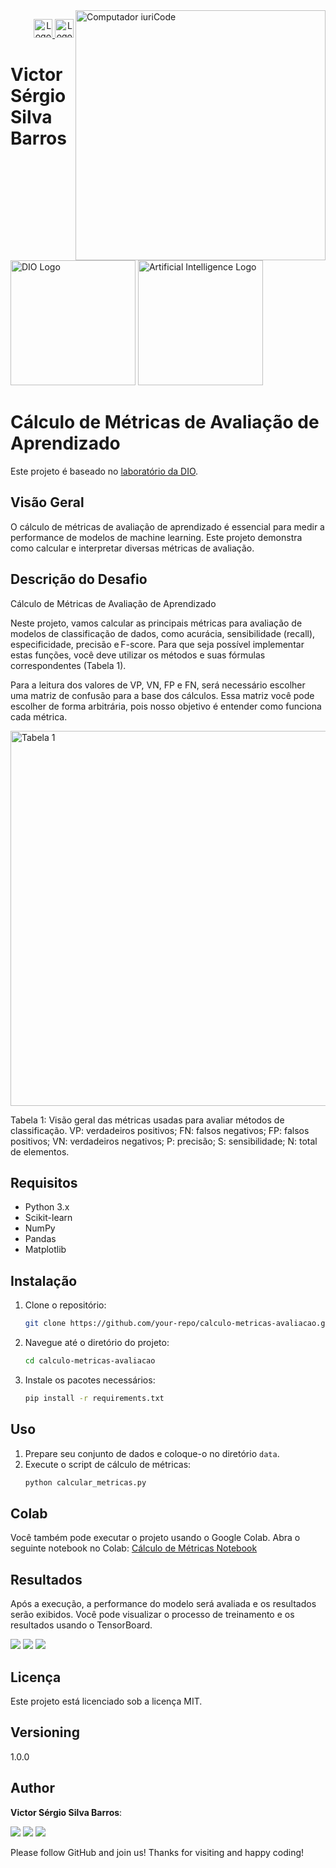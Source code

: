 <img src="./img/gif v1.gif" min-width="400px" max-width="400px" width="400px" align="right" alt="Computador iuriCode">
<p>
  <div align="right"> 
<a href="./readme.md"> <img src="./img/LogoUK.png" alt="Logo UK" width="30"/></a><a href="./leiame.md"> <img src="./img/logoBrazil.png" alt="Logo Brasil" width="30"/> </a>
</div>
  <H1><b> Victor Sérgio Silva Barros </b> </H1>
</p> 

<img src="./img/dio.png" alt="DIO Logo" width="200"/>
<img src="./img/artificial-intelligence.png" alt="Artificial Intelligence Logo" width="200"/>

# Cálculo de Métricas de Avaliação de Aprendizado

Este projeto é baseado no [laboratório da DIO](https://web.dio.me/lab/calculo-de-metricas-de-avaliacao-de-aprendizado/learning/8c981faa-c9db-4a02-bad0-87035e170684).


## Visão Geral

O cálculo de métricas de avaliação de aprendizado é essencial para medir a performance de modelos de machine learning. Este projeto demonstra como calcular e interpretar diversas métricas de avaliação.

## Descrição do Desafio

Cálculo de Métricas de Avaliação de Aprendizado

Neste projeto, vamos calcular as principais métricas para avaliação de modelos de classificação de dados, como acurácia, sensibilidade (recall), especificidade, precisão e F-score. Para que seja possível implementar estas funções, você deve utilizar os métodos e suas fórmulas correspondentes (Tabela 1).

Para a leitura dos valores de VP, VN, FP e FN, será necessário escolher uma matriz de confusão para a base dos cálculos. Essa matriz você pode escolher de forma arbitrária, pois nosso objetivo é entender como funciona cada métrica.

<img src="./img/Tabela 1.png" alt="Tabela 1" width="600"/>

Tabela 1: Visão geral das métricas usadas para avaliar métodos de classificação. VP: verdadeiros positivos; FN: falsos negativos; FP: falsos positivos; VN: verdadeiros negativos; P: precisão; S: sensibilidade; N: total de elementos.

## Requisitos

- Python 3.x
- Scikit-learn
- NumPy
- Pandas
- Matplotlib

## Instalação

1. Clone o repositório:
    ```sh
    git clone https://github.com/your-repo/calculo-metricas-avaliacao.git
    ```
2. Navegue até o diretório do projeto:
    ```sh
    cd calculo-metricas-avaliacao
    ```
3. Instale os pacotes necessários:
    ```sh
    pip install -r requirements.txt
    ```

## Uso

1. Prepare seu conjunto de dados e coloque-o no diretório `data`.
2. Execute o script de cálculo de métricas:
    ```sh
    python calcular_metricas.py
    ```

## Colab

Você também pode executar o projeto usando o Google Colab. Abra o seguinte notebook no Colab:
[Cálculo de Métricas Notebook](https://github.com/vicssb/calculation-of-learning-evaluation-metrics/blob/main/notebooks/c%C3%A1lculo-de-m%C3%A9tricas-de-avalia%C3%A7%C3%A3o-de-aprendizagem.ipynb)

## Resultados

Após a execução, a performance do modelo será avaliada e os resultados serão exibidos. Você pode visualizar o processo de treinamento e os resultados usando o TensorBoard.

<img src= ./img/confusion-matrix.png />
<img src= ./img/TensorBoard.png /> 
<img src= ./img/ModelPerformanceMetrics.png /> 


## Licença

Este projeto está licenciado sob a licença MIT.

## Versioning

1.0.0

## Author

**Victor Sérgio Silva Barros**:

<p align="left">
  <a href="mailto:vicssb@gmail.com" alt="Gmail" target="_blank">
  <img src="https://img.shields.io/badge/-Gmail-FF0000?style=flat-square&labelColor=FF0000&logo=gmail&logoColor=white&link=mailto:vicssb@gmail.com" /></a>

  <a href="https://www.linkedin.com/in/victor-sergio-silva-barros/" alt="Linkedin" target="_blank">
  <img src="https://img.shields.io/badge/-Linkedin-0e76a8?style=flat-square&logo=Linkedin&logoColor=white&link=https://www.linkedin.com/in/victor-sergio-silva-barros/" /></a>

  <a href="https://wa.me/+5512981328278" alt="WhatsApp" target="_blank">
  <img src="https://img.shields.io/badge/-WhatsApp-25d366?style=flat-square&labelColor=25d366&logo=whatsapp&logoColor=white&link=https://wa.me/+5512987085327"/></a>

</p>

<p>Please follow GitHub and join us!
Thanks for visiting and happy coding!</p>